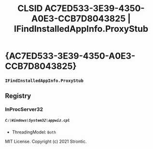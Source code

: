 ﻿---
title: "CLSID AC7ED533-3E39-4350-A0E3-CCB7D8043825 | IFindInstalledAppInfo.ProxyStub"
excerpt: What is COM-Object CLSID AC7ED533-3E39-4350-A0E3-CCB7D8043825?
---

# {AC7ED533-3E39-4350-A0E3-CCB7D8043825}

### `IFindInstalledAppInfo.ProxyStub`

## Registry


### InProcServer32

##### `C:\Windows\System32\appwiz.cpl`
* ThreadingModel: `Both`

MIT License. Copyright (c) 2021 Strontic.


